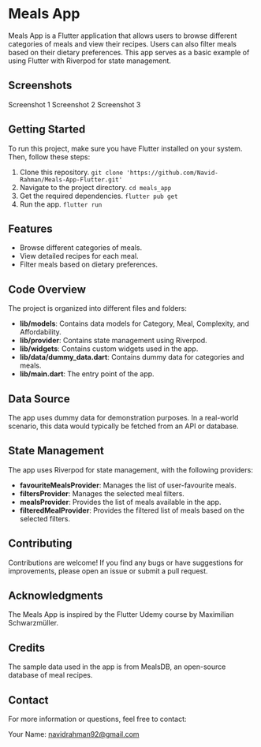 # Meals App
Meals App is a Flutter application that allows users to browse different categories of meals and view their recipes. Users can also filter meals based on their dietary preferences. This app serves as a basic example of using Flutter with Riverpod for state management.

## Screenshots
Screenshot 1
Screenshot 2
Screenshot 3

## Getting Started
To run this project, make sure you have Flutter installed on your system. Then, follow these steps:

1. Clone this repository.
``` git clone 'https://github.com/Navid-Rahman/Meals-App-Flutter.git' ```
2. Navigate to the project directory.
```cd meals_app```
3. Get the required dependencies.
```flutter pub get```
4. Run the app.
```flutter run```

## Features
- Browse different categories of meals.
- View detailed recipes for each meal.
- Filter meals based on dietary preferences.

## Code Overview
The project is organized into different files and folders:

- **lib/models**: Contains data models for Category, Meal, Complexity, and Affordability.
- **lib/provider**: Contains state management using Riverpod.
- **lib/widgets**: Contains custom widgets used in the app.
- **lib/data/dummy_data.dart**: Contains dummy data for categories and meals.
- **lib/main.dart**: The entry point of the app.

## Data Source
The app uses dummy data for demonstration purposes. In a real-world scenario, this data would typically be fetched from an API or database.

## State Management
The app uses Riverpod for state management, with the following providers:

- **favouriteMealsProvider**: Manages the list of user-favourite meals.
- **filtersProvider**: Manages the selected meal filters.
- **mealsProvider**: Provides the list of meals available in the app.
- **filteredMealProvider**: Provides the filtered list of meals based on the selected filters.

## Contributing
Contributions are welcome! If you find any bugs or have suggestions for improvements, please open an issue or submit a pull request.

## Acknowledgments
The Meals App is inspired by the Flutter Udemy course by Maximilian Schwarzmüller.

## Credits
The sample data used in the app is from MealsDB, an open-source database of meal recipes.

## Contact
For more information or questions, feel free to contact:

Your Name: navidrahman92@gmail.com